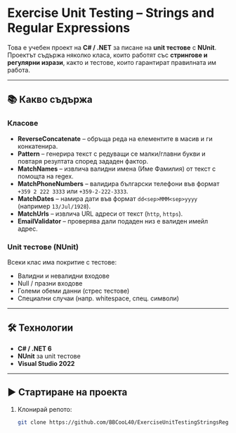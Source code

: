 # Exercise Unit Testing – Strings and Regular Expressions

Това е учебен проект на **C# / .NET** за писане на **unit тестове** с **NUnit**.  
Проектът съдържа няколко класa, които работят със **стрингове и регулярни изрази**, както и тестове, които гарантират правилната им работа.

---

## 📚 Какво съдържа

### Класове
- **ReverseConcatenate** – обръща реда на елементите в масив и ги конкатенира.
- **Pattern** – генерира текст с редуващи се малки/главни букви и повтаря резултата според зададен фактор.
- **MatchNames** – извлича валидни имена (Име Фамилия) от текст с помощта на regex.
- **MatchPhoneNumbers** – валидира български телефони във формат `+359 2 222 3333` или `+359-2-222-3333`.
- **MatchDates** – намира дати във формат `dd<sep>MMM<sep>yyyy` (например `13/Jul/1928`).
- **MatchUrls** – извлича URL адреси от текст (`http`, `https`).
- **EmailValidator** – проверява дали подаден низ е валиден имейл адрес.

### Unit тестове (NUnit)
Всеки клас има покритие с тестове:
- Валидни и невалидни входове
- Null / празни входове
- Големи обеми данни (стрес тестове)
- Специални случаи (напр. whitespace, спец. символи)

---

## 🛠️ Технологии

- **C# / .NET 6**
- **NUnit** за unit тестове
- **Visual Studio 2022**

---

## ▶️ Стартиране на проекта

1. Клонирай репото:
   ```bash
   git clone https://github.com/BBCooL40/ExerciseUnitTestingStringsRegEx.git
